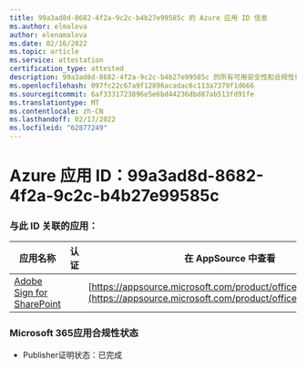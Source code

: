 ```yaml
---
title: 99a3ad8d-8682-4f2a-9c2c-b4b27e99585c 的 Azure 应用 ID 信息
ms.author: elmalova
author: elenamalova
ms.date: 02/16/2022
ms.topic: article
ms.service: attestation
certification_type: attested
description: 99a3ad8d-8682-4f2a-9c2c-b4b27e99585c 的所有可用安全性和合规性信息。
ms.openlocfilehash: 097fc22c67a9f12896acadac6c113a7379f1d666
ms.sourcegitcommit: 6af3331723896e5e6bd44236dbd87ab513fd91fe
ms.translationtype: MT
ms.contentlocale: zh-CN
ms.lasthandoff: 02/17/2022
ms.locfileid: "62877249"
---
```

# <a name="azure-app-id-99a3ad8d-8682-4f2a-9c2c-b4b27e99585c"></a>Azure 应用 ID：99a3ad8d-8682-4f2a-9c2c-b4b27e99585c


### <a name="apps-associated-with-this-id"></a>与此 ID 关联的应用：
| **应用名称** | **认证** | **在 AppSource 中查看** |
|--------------|---------------|-----------------------|
| [Adobe Sign for SharePoint](https://docs.microsoft.com/microsoft-365-app-certification/forward/WA104381012) |  | [https://appsource.microsoft.com/product/office/WA104381012](https://appsource.microsoft.com/product/office/WA104381012) |

### <a name="microsoft-365-app-compliance-status"></a>Microsoft 365应用合规性状态
- Publisher证明状态：已完成
